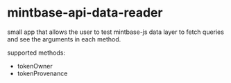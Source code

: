 # mintbase-api-data-reader

small app that allows the user to test mintbase-js data layer to fetch queries and see the arguments in each method.

supported methods:

  - tokenOwner
  - tokenProvenance

